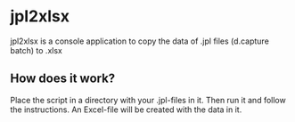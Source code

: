 # jpl2xlsx

jpl2xlsx is a console application to copy the data of .jpl files (d.capture batch) to .xlsx

## How does it work?
Place the script in a directory with your .jpl-files in it. Then run it and follow the instructions. An Excel-file will be created with the data in it.
